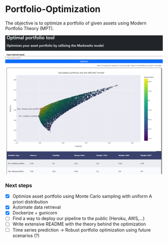 # Portfolio-Optimization
The objective is to optimize a portfolio of given assets using Modern Portfolio Theory (MPT).

![example_fig_1](Testing%20and%20notebooks/example_fig_1.png)

### Next steps

- [x] Optimize asset portfolio using Monte Carlo sampling with uniform A priori distribution
- [x] Automate data retrieval
- [x] Dockerize + gunicorn
- [ ] Find a way to deploy our pipeline to the public (Heroku, AWS,...)
- [ ] Write extensive README with the theory behind the optimization
- [ ] Time series prediction -> Robust portfolio optimization using future scenarios (?)
